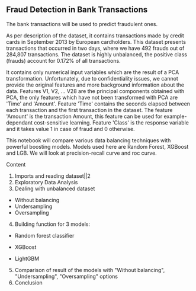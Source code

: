 ## Fraud Detection in Bank Transactions


The bank transactions will be used to predict fraudulent ones.

As per description of the dataset, it contains transactions made by credit cards in September 2013 by European cardholders. This dataset presents transactions that occurred in two days, where we have 492 frauds out of 284,807 transactions. The dataset is highly unbalanced, the positive class (frauds) account for 0.172% of all transactions.

It contains only numerical input variables which are the result of a PCA transformation. Unfortunately, due to confidentiality issues, we cannot provide the original features and more background information about the data. Features V1, V2, … V28 are the principal components obtained with PCA, the only features which have not been transformed with PCA are 'Time' and 'Amount'. Feature 'Time' contains the seconds elapsed between each transaction and the first transaction in the dataset. The feature 'Amount' is the transaction Amount, this feature can be used for example-dependant cost-sensitive learning. Feature 'Class' is the response variable and it takes value 1 in case of fraud and 0 otherwise.


This notebook will compare various data balancing techniques with powerful boosting models. Models used here are Random Forest, XGBoost and LGB. We will look at precision-recall curve and roc curve.


Content
1. Imports and reading dataset||2
2. Exploratory Data Analysis
3. Dealing with unbalanced dataset
- Without balancing
- Undersampling
- Oversampling

4. Building function for 3 models:

  - Random forest classifier

  - XGBoost

  - LightGBM

5. Comparison of result of the models with "Without balancing", "Undersampling", "Oversampling" options
6. Conclusion
